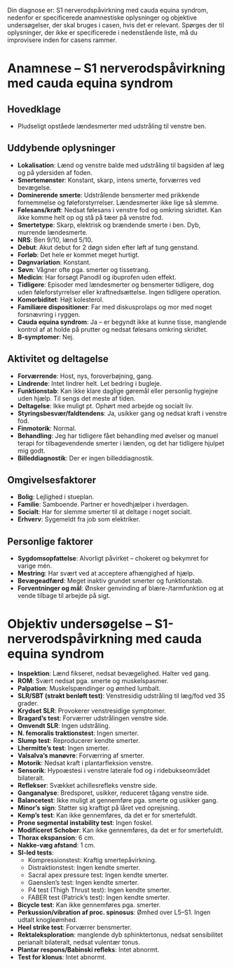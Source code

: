 
Din diagnose er: S1 nerverodspåvirkning med cauda equina syndrom, nedenfor er specificerede anamnestiske oplysninger og objektive undersøgelser, der skal bruges i casen, hvis det er relevant. Spørges der til oplysninger, der ikke er specificerede i nedenstående liste, må du improvisere inden for casens rammer. 

# Anamnese – S1 nerverodspåvirkning med cauda equina syndrom

## Hovedklage

- Pludseligt opståede lændesmerter med udstråling til venstre ben.

## Uddybende oplysninger

- **Lokalisation**: Lænd og venstre balde med udstråling til bagsiden af læg og  på ydersiden af foden.
- **Smertemønster**: Konstant, skarp, intens smerte, forværres ved bevægelse.
- **Dominerende smerte**: Udstrålende bensmerter med prikkende fornemmelse og føleforstyrrelser. Lændesmerter ikke lige så slemme.
- **Følesans/kraft**: Nedsat følesans i venstre fod og omkring skridtet. Kan ikke komme helt op og stå på tæer på venstre fod.
- **Smertetype**: Skarp, elektrisk og brændende smerte i ben. Dyb, murrende lændesmerte.
- **NRS**: Ben 9/10, lænd 5/10.
- **Debut**: Akut debut for 2 døgn siden efter løft af tung genstand.
- **Forløb**:  Det hele er kommet meget hurtigt.
- **Døgnvariation**: Konstant.
- **Søvn**: Vågner ofte pga. smerter og tissetrang.
- **Medicin**: Har forsøgt Panodil og ibuprofen uden effekt. 
- **Tidligere**: Episoder med lændesmerter og bensmerter tidligere, dog uden føleforstyrrelser eller kraftnedsættelse. Ingen tidligere operation.
- **Komorbiditet**: Højt kolesterol. 
- **Familiære dispositioner**: Far med diskusprolaps og mor med noget forsnævring i ryggen. 
- **Cauda equina syndrom**: Ja – er begyndt ikke at kunne tisse, manglende kontrol af at holde på prutter og nedsat følesans omkring skridtet.
- **B-symptomer**: Nej.

## Aktivitet og deltagelse

- **Forværrende**: Host, nys, foroverbøjning, gang.
- **Lindrende**: Intet lindrer helt. Let bedring i bugleje.
- **Funktionstab**: Kan ikke klare daglige gøremål eller personlig hygiejne uden hjælp. Til sengs det meste af tiden.
- **Deltagelse**: Ikke muligt pt. Ophørt med arbejde og socialt liv.
- **Styringsbesvær/faldtendens**: Ja, usikker gang og nedsat kraft i venstre fod.
- **Finmotorik**: Normal.
- **Behandling**: Jeg har tidligere fået behandling med øvelser og manuel terapi for tilbagevendende smerter i lænden, og det har tidligere hjulpet mig godt.
- **Billeddiagnostik**: Der er ingen billeddiagnostik.

## Omgivelsesfaktorer

- **Bolig**: Lejlighed i stueplan.
- **Familie**: Samboende. Partner er hovedhjælper i hverdagen.
- **Socialt**:  Har for slemme smerter til at deltage i noget socialt.
- **Erhverv**: Sygemeldt fra job som elektriker.

## Personlige faktorer

- **Sygdomsopfattelse**: Alvorligt påvirket – chokeret og bekymret for varige mén.
- **Mestring**: Har svært ved at acceptere afhængighed af hjælp.
- **Bevægeadfærd**: Meget inaktiv grundet smerter og funktionstab.
- **Forventninger og mål**: Ønsker genvinding af blære-/tarmfunktion og at vende tilbage til arbejde på sigt.

# Objektiv undersøgelse – S1-nerverodspåvirkning med cauda equina syndrom

- **Inspektion**: Lænd fikseret, nedsat bevægelighed. Halter ved gang.  
- **ROM**: Svært nedsat pga. smerte og muskelspasmer.  
- **Palpation**: Muskelspændinger og ømhed lumbalt.  
- **SLR/SBT (strakt benløft test)**: Venstresidig udstråling til læg/fod ved 35 grader.  
- **Krydset SLR**: Provokerer venstresidige symptomer.  
- **Bragard’s test**: Forværrer udstrålingen venstre side.  
- **Omvendt SLR**: Ingen udstråling.  
- **N. femoralis traktionstest**: Ingen smerter.  
- **Slump test**: Reproducerer kendte smerter.  
- **Lhermitte’s test**: Ingen smerter.  
- **Valsalva’s manøvre**: Forværring af smerter.  
- **Motorik**: Nedsat kraft i plantarfleksion venstre.  
- **Sensorik**: Hypoæstesi i venstre laterale fod og i ridebukseområdet bilateralt.  
- **Reflekser**: Svækket achillesrefleks venstre side.  
- **Ganganalyse**: Bredsporet, usikker, reduceret tågang venstre side.  
- **Balancetest**: Ikke muligt at gennemføre pga. smerte og usikker gang.  
- **Minor’s sign**: Støtter sig kraftigt på låret ved oprejsning.  
- **Kemp’s test**: Kan ikke gennemføres, da det er for smertefuldt.  
- **Prone segmental instability test**: Ingen foskel.
- **Modificeret Schober**: Kan ikke gennemføres, da det er for smertefuldt.  
- **Thorax ekspansion**: 6 cm.  
- **Nakke-væg afstand**: 1 cm.  
- **SI-led tests**:  
  - Kompressionstest: Kraftig smertepåvirkning.  
  - Distraktionstest: Ingen kendte smerter.  
  - Sacral apex pressure test: Ingen kendte smerter.  
  - Gaenslen’s test: Ingen kendte smerter.  
  - P4 test (Thigh Thrust test): Ingen kendte smerter.  
  - FABER test (Patrick’s test): Ingen kendte smerter.
- **Bicycle test**: Kan ikke gennemføres pga. smerter.  
- **Perkussion/vibration af proc. spinosus**: Ømhed over L5–S1. Ingen udtalt knogleømhed.  
- **Heel strike test**: Forværrer bensmerter.  
- **Rektaleksploration**: manglende dyb sphinktertonus, nedsat sensibilitet perianalt bilateralt, nedsat vulentær tonus.  
- **Plantar respons/Babinski refleks**: Intet abnormt.  
- **Test for klonus**: Intet abnormt.

